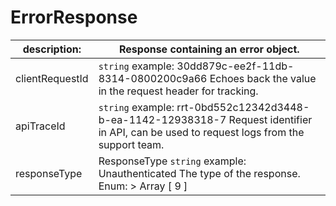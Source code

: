 
# ErrorResponse

| description:   | Response containing an error object.|
|----|----|
| clientRequestId |    ``` string ```  example:  30dd879c-ee2f-11db-8314-0800200c9a66 Echoes back the value in the request header for tracking.|
| apiTraceId |    ``` string ```  example: rrt-0bd552c12342d3448-b-ea-1142-12938318-7 Request identifier in API, can be used to request logs from the support team.|
| responseType | ResponseType   ``` string ```  example: Unauthenticated The type of the response. Enum:    > Array [ 9 ]|
